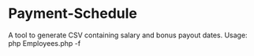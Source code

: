 # Payment-Schedule
A tool to generate CSV containing salary and bonus payout dates.
Usage: php Employees.php -f <filename>
  
